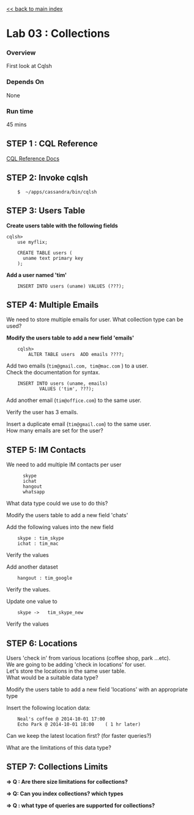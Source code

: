 <link rel='stylesheet' href='../assets/css/main.css'/>

[<< back to main index](../README.md)

Lab 03 : Collections
====================

### Overview
First look at Cqlsh

### Depends On
None

### Run time
45 mins


## STEP 1 : CQL Reference
[CQL Reference Docs](http://docs.datastax.com/en/cql/3.3/cql/cql_reference/cqlReferenceTOC.html)


## STEP 2:  Invoke cqlsh
```
    $  ~/apps/cassandra/bin/cqlsh
```


## STEP 3: Users Table
**Create users table with the following fields**  
```
cqlsh>
    use myflix;

    CREATE TABLE users (
      uname text primary key
    );
```

**Add a user named 'tim'**  
```
    INSERT INTO users (uname) VALUES (???);
```


## STEP 4: Multiple Emails
We need to store multiple emails for user.  What collection type can be used?

**Modify the users table to add a new field 'emails'**
```
    cqlsh>
        ALTER TABLE users  ADD emails ????;
```

Add two emails (`tim@gmail.com, tim@mac.com` ) to a user.  
Check the documentation for syntax.
```
    INSERT INTO users (uname, emails)
            VALUES ('tim', ???);
```

Add another email (`tim@office.com`) to the same user.

Verify the user has 3 emails.

Insert a duplicate email (`tim@gmail.com`) to the same user.  
How many emails are set for the user?



## STEP 5: IM Contacts
We need to add multiple IM contacts per user
```
      skype
      ichat
      hangout
      whatsapp
```

What data type could we use to do this?

Modify the users table to add a new field 'chats'

Add the following values into the new field
```
    skype : tim_skype
    ichat : tim_mac
```

Verify the values

Add another dataset
```
    hangout : tim_google
```

Verify the values.

Update one value to
```
    skype ->   tim_skype_new
```

Verify the values


## STEP 6: Locations
Users 'check in' from various locations (coffee shop, park ...etc).  
We are going to be adding 'check in locations' for user.  
Let's store the locations in the same user table.  
What would be a suitable data type?  

Modify the users table to add a new field 'locations' with an appropriate type

Insert the following location data:
```
    Neal's coffee @ 2014-10-01 17:00
    Echo Park @ 2014-10-01 18:00    ( 1 hr later)
```

Can we keep the latest location first? (for faster queries?)

What are the limitations of this data type?


## STEP 7:  Collections Limits

**=> Q : Are there size limitations for collections?**

**=> Q: Can you index collections?  which types**

**=> Q : what type of queries are supported for collections?**
